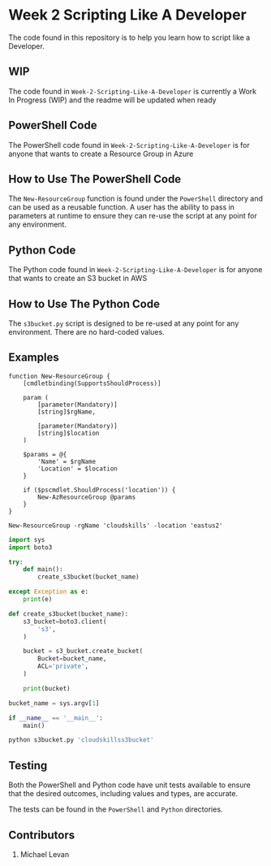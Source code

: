 # Week 2 Scripting Like A Developer

The code found in this repository is to help you learn how to script like a Developer.

## WIP
The code found in `Week-2-Scripting-Like-A-Developer` is currently a Work In Progress (WIP) and the readme will be updated when ready

## PowerShell Code
The PowerShell code found in `Week-2-Scripting-Like-A-Developer` is for anyone that wants to create a Resource Group in Azure

## How to Use The PowerShell Code
The `New-ResourceGroup` function is found under the `PowerShell` directory and can be used as a reusable function. A user has the ability to pass in parameters at runtime to ensure they can re-use the script at any point for any environment.

## Python Code
The Python code found in `Week-2-Scripting-Like-A-Developer` is for anyone that wants to create an S3 bucket in AWS

## How to Use The Python Code
The `s3bucket.py` script is designed to be re-used at any point for any environment. There are no hard-coded values.

## Examples

```Pwsh
function New-ResourceGroup {
    [cmdletbinding(SupportsShouldProcess)]

    param (
        [parameter(Mandatory)]
        [string]$rgName,

        [parameter(Mandatory)]
        [string]$location
    )

    $params = @{
        'Name' = $rgName
        'Location' = $location
    }

    if ($pscmdlet.ShouldProcess('location')) {
        New-AzResourceGroup @params
    }
}

New-ResourceGroup -rgName 'cloudskills' -location 'eastus2'
```

```Python
import sys
import boto3

try:
    def main():
        create_s3bucket(bucket_name)

except Exception as e:
    print(e)

def create_s3bucket(bucket_name):
    s3_bucket=boto3.client(
        's3',
    )

    bucket = s3_bucket.create_bucket(
        Bucket=bucket_name,
        ACL='private',
    )

    print(bucket)

bucket_name = sys.argv[1]

if __name__ == '__main__':
    main()

python s3bucket.py 'cloudskillss3bucket'
```

## Testing
Both the PowerShell and Python code have unit tests available to ensure that the desired outcomes, including values and types, are accurate.

The tests can be found in the `PowerShell` and `Python` directories.

## Contributors
1. Michael Levan